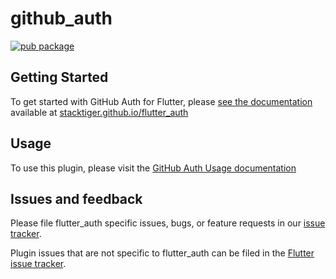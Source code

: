 # github_auth

[![pub package](https://img.shields.io/pub/v/github_auth.svg)](https://pub.dev/packages/github_auth)

## Getting Started

To get started with GitHub Auth for Flutter, please [see the documentation](https://stacktiger.github.io/flutter_auth/#/github/overview?id=getting-started)
available at [stacktiger.github.io/flutter_auth](https://stacktiger.github.io/flutter_auth)

## Usage

To use this plugin, please visit the [GitHub Auth Usage documentation](https://stacktiger.github.io/flutter_auth/#/github/overview?id=usage)

## Issues and feedback

Please file flutter_auth specific issues, bugs, or feature requests in our [issue tracker](https://github.com/stacktiger/flutter_auth/issues/new).

Plugin issues that are not specific to flutter_auth can be filed in the [Flutter issue tracker](https://github.com/flutter/flutter/issues/new).
